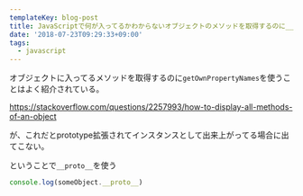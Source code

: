```yaml
---
templateKey: blog-post
title: JavaScriptで何が入ってるかわからないオブジェクトのメソッドを取得するのに__propt__を使う
date: '2018-07-23T09:29:33+09:00'
tags:
  - javascript
---
```

オブジェクトに入ってるメソッドを取得するのに`getOwnPropertyNames`を使うことはよく紹介されている。

https://stackoverflow.com/questions/2257993/how-to-display-all-methods-of-an-object

が、これだとprototype拡張されてインスタンスとして出来上がってる場合に出てこない。

ということで`__proto__`を使う

```js
console.log(someObject.__proto__)
```
